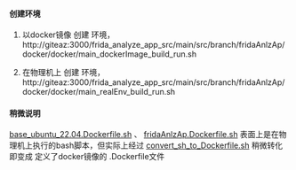 
#### 创建环境

1. 以docker镜像 创建 环境，  http://giteaz:3000/frida_analyze_app_src/main/src/branch/fridaAnlzAp/docker/docker/main_dockerImage_build_run.sh

2. 在物理机上 创建 环境， http://giteaz:3000/frida_analyze_app_src/main/src/branch/fridaAnlzAp/docker/docker/main_realEnv_build_run.sh


#### 稍微说明
[base_ubuntu_22.04.Dockerfile.sh](http://giteaz:3000/frida_analyze_app_src/main/src/branch/fridaAnlzAp/docker/docker/base_ubuntu_22.04.Dockerfile.sh) 、 [fridaAnlzAp.Dockerfile.sh](http://giteaz:3000/frida_analyze_app_src/main/src/branch/fridaAnlzAp/docker/docker/fridaAnlzAp.Dockerfile.sh)  表面上是在物理机上执行的bash脚本，但实际上经过
[convert_sh_to_Dockerfile.sh](http://giteaz:3000/frida_analyze_app_src/main/src/branch/fridaAnlzAp/docker/docker/convert_sh_to_Dockerfile.sh) 稍微转化 即变成 定义了docker镜像的 .Dockerfile文件






